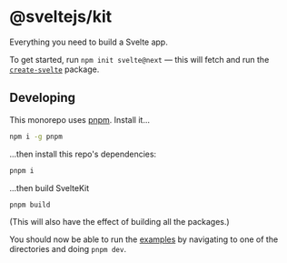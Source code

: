 # @sveltejs/kit

Everything you need to build a Svelte app.

To get started, run `npm init svelte@next` — this will fetch and run the [`create-svelte`](packages/create-svelte) package.

## Developing

This monorepo uses [pnpm](https://pnpm.js.org/en/). Install it...

```bash
npm i -g pnpm
```

...then install this repo's dependencies:

```bash
pnpm i
```

...then build SvelteKit

```bash
pnpm build
```

(This will also have the effect of building all the packages.)

You should now be able to run the [examples](examples) by navigating to one of the directories and doing `pnpm dev`.

